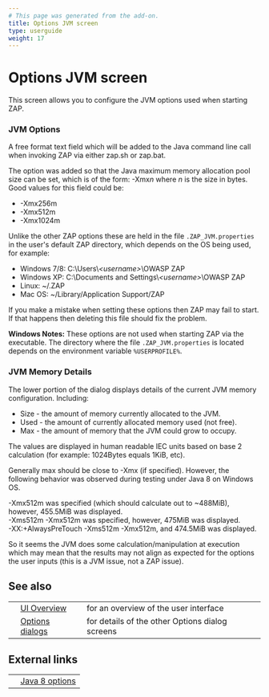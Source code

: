 ```yaml
---
# This page was generated from the add-on.
title: Options JVM screen
type: userguide
weight: 17
---
```


# Options JVM screen

This screen allows you to configure the JVM options used when starting ZAP.

### JVM Options

A free format text field which will be added to the Java command line call when invoking ZAP via either zap.sh or zap.bat.

The option was added so that the Java maximum memory allocation pool size can be set,
which is of the form: -Xmx*n* where _n_ is the size in bytes.  
Good values for this field could be:

- -Xmx256m
- -Xmx512m
- -Xmx1024m

Unlike the other ZAP options these are held in the file `.ZAP_JVM.properties` in the user's default ZAP directory,
which depends on the OS being used, for example:

- Windows 7/8: C:\\Users\\_\<username\>_\\OWASP ZAP
- Windows XP: C:\\Documents and Settings\\_\<username\>_\\OWASP ZAP
- Linux: \~/.ZAP
- Mac OS: \~/Library/Application Support/ZAP

If you make a mistake when setting these options then ZAP may fail to start.  
If that happens then deleting this file should fix the problem.

**Windows Notes:** These options are not used when starting ZAP via the executable. The directory where the file `.ZAP_JVM.properties` is located depends on the environment variable `%USERPROFILE%`.

### JVM Memory Details

The lower portion of the dialog displays details of the current JVM memory configuration. Including:

- Size - the amount of memory currently allocated to the JVM.
- Used - the amount of currently allocated memory used (not free).
- Max - the amount of memory that the JVM could grow to occupy.

The values are displayed in human readable IEC units based on base 2 calculation (for example: 1024Bytes equals 1KiB, etc).

Generally max should be close to -Xmx (if specified). However, the following behavior was observed during testing under Java 8 on Windows OS.

-Xmx512m was specified (which should calculate out to \~488MiB), however, 455.5MiB was displayed.  
-Xms512m -Xmx512m was specified, however, 475MiB was displayed.  
-XX:+AlwaysPreTouch -Xms512m -Xmx512m, and 474.5MiB was displayed.

So it seems the JVM does some calculation/manipulation at execution which may mean that the results may not align as expected for the
options the user inputs (this is a JVM issue, not a ZAP issue).

## See also

|     |                                                      |                                                 |
| --- | ---------------------------------------------------- | ----------------------------------------------- |
|     | [UI Overview](/docs/desktop/ui/)                     | for an overview of the user interface           |
|     | [Options dialogs](/docs/desktop/ui/dialogs/options/) | for details of the other Options dialog screens |

## External links

|     |                                                                                                    |
| --- | -------------------------------------------------------------------------------------------------- |
|     | [Java 8 options](https://docs.oracle.com/javase/8/docs/technotes/tools/windows/java.html#BABDJJFI) |
